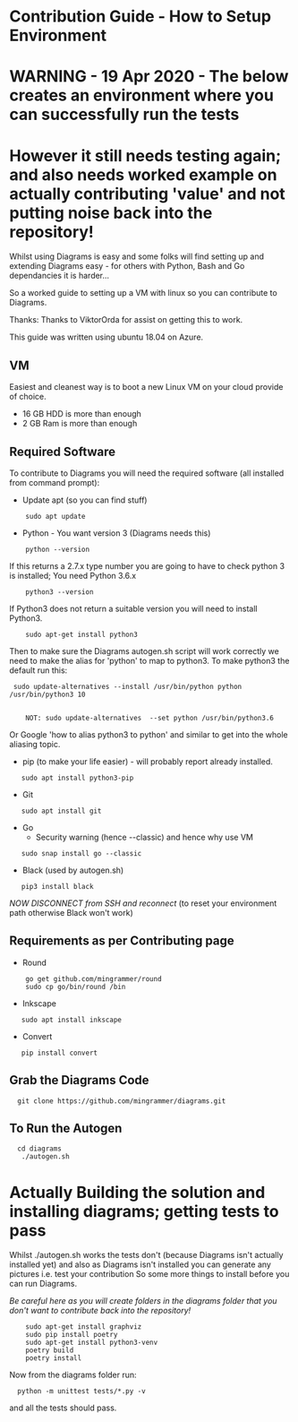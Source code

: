 # Contribution Guide - How to Setup Environment

# WARNING - 19 Apr 2020 - The below creates an environment where you can successfully run the tests 

# However it still needs testing again; and also needs worked example on actually contributing 'value' and not putting noise back into the repository!

Whilst using Diagrams is easy and some folks will find setting up and extending Diagrams easy - for others with Python, Bash and Go dependancies it is harder...

So a worked guide to setting up a VM with linux so you can contribute to Diagrams.

Thanks: Thanks to ViktorOrda for assist on getting this to work.

This guide was written using ubuntu 18.04 on Azure. 

## VM
Easiest and cleanest way is to boot a new Linux VM on your cloud provide of choice. 
* 16 GB HDD is more than enough
* 2 GB Ram is more than enough 

## Required Software

To contribute to Diagrams you will need the required software (all installed from command prompt):

* Update apt (so you can find stuff)
```shell
    sudo apt update   
```

* Python - You want version 3 (Diagrams needs this)
```shell
	python --version
```
If this returns a 2.7.x type number you are going to have to check python 3 is installed; You need Python 3.6.x

```shell
	python3 --version
```
If Python3 does not return a suitable version you will need to install Python3.
```shell
    sudo apt-get install python3
```

Then to make sure the Diagrams autogen.sh script will work correctly we need to make the alias for 'python' to map to python3.
To make python3 the default run this:
```shell
 sudo update-alternatives --install /usr/bin/python python /usr/bin/python3 10


    NOT: sudo update-alternatives  --set python /usr/bin/python3.6
```
Or Google 'how to alias python3 to python' and similar to get into the whole aliasing topic. 



* pip (to make your life easier) - will probably report already installed. 
 ```shell
    sudo apt install python3-pip
```
* Git
 ```shell
    sudo apt install git
```
* Go 
    * Security warning (hence --classic) and hence why use VM
 ```shell   
    sudo snap install go --classic
```

* Black (used by autogen.sh)
 ```shell   
    pip3 install black
```

*NOW DISCONNECT from SSH and reconnect* (to reset your environment path otherwise Black won't work)

## Requirements as per Contributing page
* Round
```shell
    go get github.com/mingrammer/round
    sudo cp go/bin/round /bin
```

* Inkscape
 ```shell
    sudo apt install inkscape
```
* Convert
 ```shell
    pip install convert
``` 

## Grab the Diagrams Code
 ```shell
   git clone https://github.com/mingrammer/diagrams.git
``` 
## To Run the Autogen
 ```shell
   cd diagrams
    ./autogen.sh
``` 

# Actually Building the solution and installing diagrams; getting tests to pass

Whilst ./autogen.sh works the tests don't (because Diagrams isn't actually installed yet) and also as Diagrams isn't installed you can generate any pictures i.e. test your contribution
So some more things to install before you can run Diagrams. 

*Be careful here as you will create folders in the diagrams folder that you don't want to contribute back into the repository!*



```shell
    sudo apt-get install graphviz
    sudo pip install poetry
    sudo apt-get install python3-venv
    poetry build
    poetry install
```

Now from the diagrams folder run:
 ```shell
   python -m unittest tests/*.py -v
``` 
and all the tests should pass. 

 